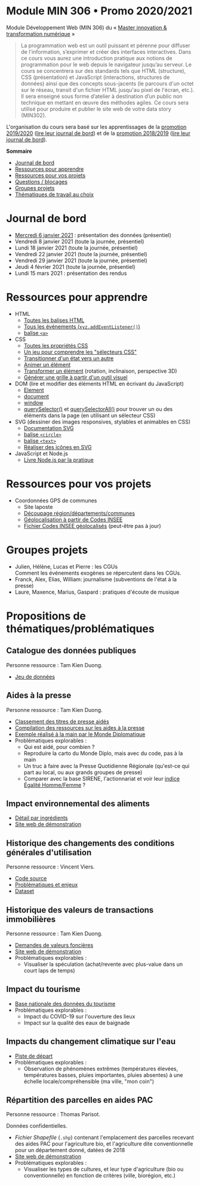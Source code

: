 # Module MIN 306 • Promo 2020/2021

Module Développement Web (MIN 306) du « [Master innovation &amp; transformation numérique](https://www.sciencespo.fr/ecole-management-innovation/fr/formations/innovation-transformation-numerique.html) »

> La programmation web est un outil puissant et pérenne pour diffuser de l'information, s’exprimer et créer des interfaces interactives.
> Dans ce cours vous aurez une introduction pratique aux notions de programmation pour le web depuis le navigateur jusqu’au serveur.
> Le cours se concentrera sur des standards tels que HTML (structure), CSS (présentation) et JavaScript (interactions, structures de données) ainsi que des concepts sous-jacents (le parcours d'un octet sur le réseau, transit d'un fichier HTML jusqu'au pixel de l'écran, etc.).
> Il sera enseigné sous forme d’atelier à destination d’un public non technique en mettant en œuvre des méthodes agiles.
> Ce cours sera utilisé pour produire et publier le site web de votre data story (MIN302).

L'organisation du cours sera basé sur les apprentissages de la [promotion 2019/2020](https://github.com/oncletom/m2-min-2019) ([lire leur journal de bord](https://github.com/oncletom/m2-min-2019/blob/master/JOURNAL.md)) et de la [promotion 2018/2019](https://github.com/oncletom/m2-min-2018) ([lire leur journal de bord](https://github.com/oncletom/m2-min-2018/blob/master/JOURNAL.md#jeudi-29-novembre)).

**Sommaire**

   * [Journal de bord](#journal-de-bord)
   * [Ressources pour apprendre](#ressources-pour-apprendre)
   * [Ressources pour vos projets](#ressources-pour-vos-projets)
   * [Questions / blocages](#questions--blocages)
   * [Groupes projets](#groupes-projets)
   * [Thématiques de travail au choix](#thématiques-de-travail-au-choix)

# Journal de bord

- [Mercredi 6 janvier 2021](JOURNAL.md#mercredi-6-janvier-2021) : présentation des données (présentiel)
- Vendredi 8 janvier 2021 (toute la journée, présentiel)
- Lundi 18 janvier 2021 (toute la journée, présentiel)
- Vendredi 22 janvier 2021 (toute la journée, présentiel)
- Vendredi 29 janvier 2021 (toute la journée, présentiel)
- Jeudi 4 février 2021 (toute la journée, présentiel)
- Lundi 15 mars 2021 : présentation des rendus

# Ressources pour apprendre

- HTML
  - [Toutes les balises HTML](https://developer.mozilla.org/docs/Web/HTML/Element)
  - [Tous les événements (`xyz.addEventListener()`)](https://developer.mozilla.org/en-US/docs/Web/API/HTMLElement#events)
  - [balise `<a>`](https://developer.mozilla.org/docs/Web/HTML/Element/a)
- CSS
  - [Toutes les propriétés CSS](https://developer.mozilla.org/docs/Web/CSS/Reference)
  - [Un jeu pour comprendre les "sélecteurs CSS"](https://flukeout.github.io/)
  - [Transitionner d'un état vers un autre](https://developer.mozilla.org/docs/Web/CSS/transition)
  - [Animer un élément](https://developer.mozilla.org/docs/Web/CSS/animation)
  - [Transformer un élément](https://developer.mozilla.org/docs/Web/CSS/transform) (rotation, inclinaison, perspective 3D)
  - [Générer une grille à partir d'un outil visuel](https://cssgrid-generator.netlify.app/)
- DOM (lire et modifier des éléments HTML en écrivant du JavaScript)
  - [Element](https://developer.mozilla.org/docs/Web/API/Element)
  - [document](https://developer.mozilla.org/docs/Web/API/Document)
  - [window](https://developer.mozilla.org/en-US/docs/Web/API/Window)
  - [querySelector()](https://developer.mozilla.org/docs/Web/API/Document/querySelector) et [querySelectorAll()](https://developer.mozilla.org/docs/Web/API/Document/querySelectorAll) pour trouver un ou des éléments dans la page (en utilisant un sélecteur CSS)
- SVG (dessiner des images responsives, stylables et animables en CSS)
  - [Documentation SVG](https://developer.mozilla.org/docs/Web/SVG)
  - [balise `<circle>`](https://developer.mozilla.org/docs/Web/SVG/Element/circle)
  - [balise `<text>`](https://developer.mozilla.org/docs/Web/SVG/Element/text)
  - [Réaliser des icônes en SVG](https://fvsch.com/svg-icons/)
- JavaScript et Node.js
  - [Livre Node.js par la pratique](https://oncletom.io/node.js/#chapitres)
  
# Ressources pour vos projets

- Coordonnées GPS de communes
  - Site laposte
  - [Découpage région/départements/communes](https://geo.api.gouv.fr/decoupage-administratif/regions)
  - [Géolocalisation à partir de Codes INSEE](https://geo.api.gouv.fr/adresse#csv-search)
  - [Fichier Codes INSEE géolocalisés](http://www.nosdonnees.fr/dataset/donnes-gographiques-des-communes-par-code-insee) (peut-être pas à jour)

# Groupes projets

- Julien, Hélène, Lucas et Pierre : les CGUs<br>
  Comment les événements exogènes se répercutent dans les CGUs.
- Franck, Alex, Elias, William: journalisme (subventions de l'état à la presse)
- Laure, Maxence, Marius, Gaspard : pratiques d'écoute de musique

# Propositions de thématiques/problématiques

## Catalogue des données publiques

Personne ressource : Tam Kien Duong.

- [Jeu de données](https://www.data.gouv.fr/fr/datasets/catalogue-des-donnees-de-data-gouv-fr/)

## Aides à la presse

Personne ressource : Tam Kien Duong.

- [Classement des titres de presse aidés ](https://www.data.gouv.fr/en/datasets/aides-a-la-presse-classement-des-titres-de-presse-aides/)
- [Compilation des ressources sur les aides à la presse](https://www.data.gouv.fr/en/datasets/aides-a-la-presse-1/)
- [Exemple réalisé à la main par le Monde Diplomatique](https://github.com/mdiplo/Medias_francais)
- Problématiques explorables :
  - Qui est aidé, pour combien ?
  - Reproduire la carto du Monde Diplo, mais avec du code, pas à la main
  - Un truc à faire avec la Presse Quotidienne Régionale (qu'est-ce qui part au local, ou aux grands groupes de presse)
  - Comparer avec la base SIRENE, l'actionnariat et voir leur [indice Égalité Homme/Femme](https://index-egapro.travail.gouv.fr/) ?

## Impact environnemental des aliments

- [Détail par ingrédients](https://data.ademe.fr/datasets/agribalyse-detail-ingredient)
- [Site web de démonstration](http://app.agribalyse.fr)

## Historique des changements des conditions générales d'utilisation

Personne ressource : Vincent Viers.

- [Code source](https://github.com/ambanum/CGUs/)
- [Problématiques et enjeux](https://github.com/ambanum/CGUs/wiki/CGUs---Potential-Data-Use-Cases)
- [Dataset](https://github.com/ambanum/CGUs-versions/releases)

## Historique des valeurs de transactions immobilières

Personne ressource : Tam Kien Duong.

- [Demandes de valeurs foncières](https://www.data.gouv.fr/fr/datasets/demandes-de-valeurs-foncieres/)
- [Site web de démonstration](https://app.dvf.etalab.gouv.fr/)
- Problématiques explorables :
  - Visualiser la spéculation (achat/revente avec plus-value dans un court laps de temps)

## Impact du tourisme

- [Base nationale des données du tourisme](https://www.data.gouv.fr/fr/datasets/datatourisme-la-base-nationale-des-donnees-du-tourisme-en-open-data/)
- Problématiques explorables :
  - Impact du COVID-19 sur l'ouverture des lieux
  - Impact sur la qualité des eaux de baignade
  
## Impacts du changement climatique sur l'eau

- [Piste de départ](https://www.eaufrance.fr/les-impacts-du-changement-climatique-sur-leau)
- Problématiques explorables :
  - Observation de phénomènes extrêmes (températures élevées, températures basses, pluies importantes, pluies absentes) à une échelle locale/compréhensible (ma ville, "mon coin")

## Répartition des parcelles en aides PAC

Personne ressource : Thomas Parisot.

Données confidentielles.

- _Fichier Shapefile_ (`.shp`) contenant l'emplacement des parcelles recevant des aides PAC pour l'agriculture bio, et l'agriculture dite conventionnelle pour un département donné, datées de 2018
- [Site web de démonstration](https://cartobio.org)
- Problématiques explorables :
  - Visualiser les types de cultures, et leur type d'agriculture (bio ou conventionnelle) en fonction de critères (ville, biorégion, etc.)

